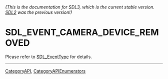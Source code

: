 ###### (This is the documentation for SDL3, which is the current stable version. [SDL2](https://wiki.libsdl.org/SDL2/) was the previous version!)
# SDL_EVENT_CAMERA_DEVICE_REMOVED

Please refer to [SDL_EventType](SDL_EventType) for details.

----
[CategoryAPI](CategoryAPI), [CategoryAPIEnumerators](CategoryAPIEnumerators)

